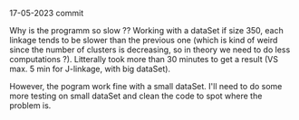 17-05-2023 commit 

Why is the programm so slow ?? 
Working with a dataSet if size 350, each linkage tends to be slower than the previous one (which is kind of weird since the number of clusters is decreasing, so in theory we need to do less computations ?). Litterally took more than 30 minutes to get a result (VS max. 5 min for J-linkage, with big dataSet).

However, the pogram work fine with a small dataSet. I'll need to do some more testing on small dataSet and clean the code to spot where the problem is. 
